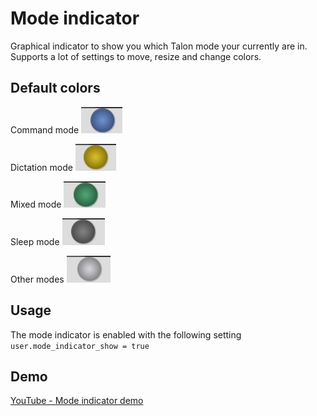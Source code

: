 # Mode indicator

Graphical indicator to show you which Talon mode your currently are in. Supports a lot of settings to move, resize and change colors.

## Default colors

Command mode
![Command mode](./images/command.png)

Dictation mode
![Dictation mode](./images/dictation.png)

Mixed mode
![Mixed mode](./images/mixed.png)

Sleep mode
![Sleep mode](./images/sleep.png)

Other modes
![Others mode](./images/other.png)

## Usage

The mode indicator is enabled with the following setting
`user.mode_indicator_show = true`

## Demo

[YouTube - Mode indicator demo](https://youtu.be/1lqtfM4vvH4)
